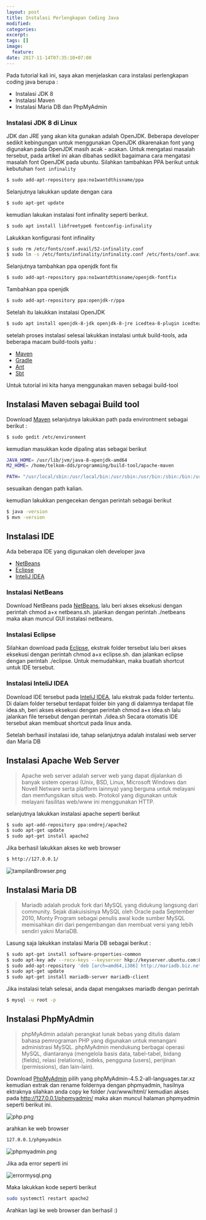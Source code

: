 ```yaml
---
layout: post
title: Instalasi Perlengkapan Coding Java
modified:
categories:
excerpt:
tags: []
image:
  feature:
date: 2017-11-14T07:35:10+07:00
---
```



Pada tutorial kali ini, saya akan menjelaskan cara instalasi perlengkapan coding java berupa :
- Instalasi JDK 8
- Instalasi Maven
- Instalasi Maria DB dan PhpMyAdmin

### Instalasi JDK 8 di Linux

JDK dan JRE yang akan kita gunakan adalah OpenJDK. Beberapa developer sedikit kebingungan untuk menggunakan OpenJDK dikarenakan font yang digunakan pada OpenJDK masih acak - acakan. Untuk mengatasi masalah tersebut, pada artikel ini akan dibahas sedikit bagaimana cara mengatasi masalah font OpenJDK pada ubuntu. Silahkan tambahkan PPA berikut untuk kebutuhan ```font infinality```
```sh
$ sudo add-apt-repository ppa:no1wantdthisname/ppa
```
Selanjutnya lakukkan update dengan cara 
```sh
$ sudo apt-get update
```
kemudian lakukan instalasi font infinality seperti berikut.
```sh
$ sudo apt install libfreetype6 fontconfig-infinality
```
Lakukkan konfigurasi font infinality
```sh
$ sudo rm /etc/fonts/conf.avail/52-infinality.conf
$ sudo ln -s /etc/fonts/infinality/infinality.conf /etc/fonts/conf.avail/52-infinality.conf
```
Selanjutnya tambahkan ppa openjdk font fix
```sh
$ sudo add-apt-repository ppa:no1wantdthisname/openjdk-fontfix
```
Tambahkan ppa openjdk
```sh
$ sudo add-apt-repository ppa:openjdk-r/ppa
```
Setelah itu lakukkan instalasi OpenJDK
```sh
$ sudo apt install openjdk-8-jdk openjdk-8-jre icedtea-8-plugin icedtea-plugin
```

setelah proses instalasi selesai lakukkan instalasi untuk build-tools, ada beberapa macam build-tools yaitu :
- [Maven](https://maven.apache.org/)
- [Gradle](https://gradle.org/)
- [Ant](https://ant.apache.org/)
- [Sbt](https://scala-sbt.org/)

Untuk tutorial ini kita hanya menggunakan maven sebagai build-tool 

## Instalasi Maven sebagai Build tool

Download [Maven](https://maven.apache.org/) selanjutnya lakukkan path pada environtment sebagai berikut :
```sh
$ sudo gedit /etc/environment
```
kemudian masukkan kode dipaling atas sebagai berikut 
```sh
JAVA_HOME= /usr/lib/jvm/java-8-openjdk-amd64
M2_HOME= /home/telkom-dds/programming/build-tool/apache-maven

PATH= "/usr/local/sbin:/usr/local/bin:/usr/sbin:/usr/bin:/sbin:/bin:/usr/games:/usr/local/games:/usr/lib/jvm/java-8-openjdk-amd64/bin:/home/telkom-dds/programming/build-tool/apache-maven/bin"
```
sesuaikan dengan path kalian.

kemudian lakukkan pengecekan dengan perintah sebagai berikut 
```sh
$ java -version
$ mvn -version
```
## Instalasi IDE

Ada beberapa IDE yang digunakan oleh developer java

- [NetBeans](https://netbeans.org/)
- [Eclipse](https://www.eclipse.org/)
- [InteliJ IDEA](https://www.jetbrains.com/idea/)

### Instalasi NetBeans
Download NetBeans pada [NetBeans](https://netbeans.org/), lalu beri akses eksekusi dengan perintah chmod a+x netbeans.sh. jalankan dengan perintah ./netbeans maka akan muncul GUI instalasi netbeans.

### Instalasi Eclipse
Silahkan download pada [Eclipse](https://www.eclipse.org/), ekstrak folder tersebut lalu beri akses eksekusi dengan perintah chmod a+x eclipse.sh. dan jalankan eclipse dengan perintah ./eclipse. Untuk memudahkan, maka buatlah shortcut untuk IDE tersebut.

### Instalasi InteliJ IDEA
Download IDE tersebut pada [InteliJ IDEA](https://www.jetbrains.com/idea/), lalu ekstrak pada folder tertentu. Di dalam folder tersebut terdapat folder bin yang di dalamnya terdapat file idea.sh, beri akses eksekusi dengan perintah chmod a+x idea.sh lalu jalankan file tersebut dengan perintah ./idea.sh Secara otomatis IDE tersebut akan membuat shortcut pada linux anda.

Setelah berhasil instalasi ide, tahap selanjutnya adalah instalasi web server dan Maria DB

## Instalasi Apache Web Server
> Apache web server adalah server web yang dapat dijalankan di banyak sistem operasi (Unix, BSD, Linux, Microsoft Windows dan Novell Netware serta platform lainnya) yang berguna untuk melayani dan memfungsikan situs web. Protokol yang digunakan untuk melayani fasilitas web/www ini menggunakan HTTP.

selanjutnya lakukkan instalasi apache seperti berikut
```sh
$ sudo apt-add-repository ppa:ondrej/apache2
$ sudo apt-get update
$ sudo apt-get install apache2
```
Jika berhasil lakukkan akses ke web browser
```sh
$ http://127.0.0.1/
```
![tampilanBrowser.png](../images/tampilanBrowser.png)

## Instalasi Maria DB
> Mariadb adalah produk fork dari MySQL yang didukung langsung dari community. Sejak diakuisisinya MySQL oleh Oracle pada September 2010, Monty Program sebagai penulis awal kode sumber MySQL memisahkan diri dari pengembangan dan membuat versi yang lebih sendiri yakni MariaDB.

Lasung saja lakukkan instalasi Maria DB sebagai berikut :
```sh
$ sudo apt-get install software-properties-common
$ sudo apt-key adv --recv-keys --keyserver hkp://keyserver.ubuntu.com:80 0xF1656F24C74CD1D8
$ sudo add-apt-repository 'deb [arch=amd64,i386] http://mariadb.biz.net.id/repo/10.1/ubuntu xenial main'
$ sudo apt-get update
$ sudo apt-get install mariadb-server mariadb-client
```
Jika instalasi telah selesai, anda dapat mengakses mariadb dengan perintah
```sh
$ mysql -u root -p
```
## Instalasi PhpMyAdmin
> phpMyAdmin adalah perangkat lunak bebas yang ditulis dalam bahasa pemrograman PHP yang digunakan untuk menangani administrasi MySQL. phpMyAdmin mendukung berbagai operasi MySQL, diantaranya (mengelola basis data, tabel-tabel, bidang (fields), relasi (relations), indeks, pengguna (users), perijinan (permissions), dan lain-lain).

Download [PhpMyAdmin](https://www.phpmyadmin.net/) pilih yang phpMyAdmin-4.5.2-all-languages.tar.xz kemudian extrak dan rename foldernya dengan phpmyadmin, hasilnya ektraknya silahkan anda copy ke folder /var/www/html/ kemudian akses pada http://127.0.0.1/phpmyadmin/ maka akan muncul halaman phpmyadmin seperti berikut ini.

![php.png](../images/php.png)

arahkan ke web browser

```sh
127.0.0.1/phpmyadmin
```

![phpmyadmin.png](../images/phpmyadmin.png)


Jika ada error seperti ini


![errormysql.png](../images/errormysql.png)


Maka lakukkan kode seperti berikut 

```sh
sudo systemctl restart apache2
```

Arahkan lagi ke web browser dan berhasil :)

